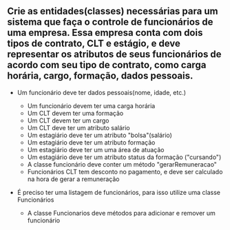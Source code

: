 ## Crie as entidades(classes) necessárias para um sistema que faça o controle de funcionários de uma empresa. Essa empresa conta com dois tipos de contrato, CLT e estágio, e deve representar os atributos de seus funcionários de acordo com seu tipo de contrato, como carga horária, cargo, formação, dados pessoais.


* Um funcionário deve ter dados pessoais(nome, idade, etc.)
    * Um funcionário devem ter uma carga horária
    * Um CLT devem ter uma formação
    * Um CLT devem ter um cargo
    * Um CLT deve ter um atributo salário
    * Um estagiário deve ter um atributo "bolsa"(salário)
    * Um estagiário deve ter um atributo formação
    * Um estagiário deve ter um uma área de atuação
    * Um estagiário deve ter um atributo status da formação ("cursando")
    * A classe funcionário deve conter um método "gerarRemuneracao"
    * Funcionários CLT tem desconto no pagamento, e deve ser calculado na hora de gerar a remuneração

* É preciso ter uma listagem de funcionários, para isso utilize uma classe Funcionários 
    * A classe Funcionarios deve métodos para adicionar e remover um funcionário